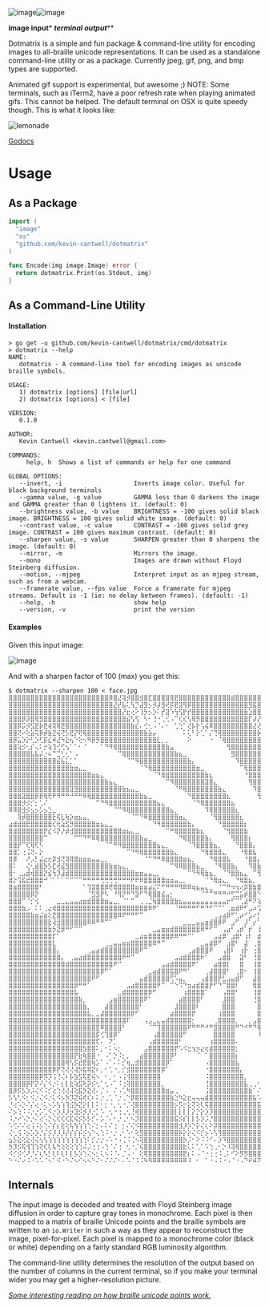 ![image](https://cloud.githubusercontent.com/assets/307864/14945003/a928affe-0fd3-11e6-9725-ae6824be4317.png)![image](https://cloud.githubusercontent.com/assets/307864/14945005/c9b0d53a-0fd3-11e6-9b06-841eb637a2a0.png)

************image input************* *********terminal output***********


Dotmatrix is a simple and fun package & command-line utility for encoding images to all-braille unicode representations. It can be used as a standalone command-line utility or as a package. Currently jpeg, gif, png, and bmp types are supported. 

Animated gif support is experimental, but awesome ;)
NOTE: Some terminals, such as iTerm2, have a poor refresh rate when playing animated gifs. This cannot be helped. The default terminal on OSX is quite speedy though. This is what it looks like:

![lemonade](https://cloud.githubusercontent.com/assets/307864/16272242/0dc3b6d8-386b-11e6-9ea3-e55ee936ae54.gif)


[Godocs](https://godoc.org/github.com/kevin-cantwell/dotmatrix)

# Usage

## As a Package

```go
import (
  "image"
  "os"
  "github.com/kevin-cantwell/dotmatrix"
)

func Encode(img image.Image) error {
  return dotmatrix.Print(os.Stdout, img)
}
```

## As a Command-Line Utility

#### Installation 

```
> go get -u github.com/kevin-cantwell/dotmatrix/cmd/dotmatrix
> dotmatrix --help
NAME:
   dotmatrix - A command-line tool for encoding images as unicode braille symbols.

USAGE:
   1) dotmatrix [options] [file|url]
   2) dotmatrix [options] < [file]

VERSION:
   0.1.0

AUTHOR:
   Kevin Cantwell <kevin.cantwell@gmail.com>

COMMANDS:
     help, h  Shows a list of commands or help for one command

GLOBAL OPTIONS:
   --invert, -i                    Inverts image color. Useful for black background terminals
   --gamma value, -g value         GAMMA less than 0 darkens the image and GAMMA greater than 0 lightens it. (default: 0)
   --brightness value, -b value    BRIGHTNESS = -100 gives solid black image. BRIGHTNESS = 100 gives solid white image. (default: 0)
   --contrast value, -c value      CONTRAST = -100 gives solid grey image. CONTRAST = 100 gives maximum contrast. (default: 0)
   --sharpen value, -s value       SHARPEN greater than 0 sharpens the image. (default: 0)
   --mirror, -m                    Mirrors the image.
   --mono                          Images are drawn without Floyd Steinberg diffusion.
   --motion, --mjpeg               Interpret input as an mjpeg stream, such as from a webcam.
   --framerate value, --fps value  Force a framerate for mjpeg streams. Default is -1 (ie: no delay between frames). (default: -1)
   --help, -h                      show help
   --version, -v                   print the version
```

#### Examples

Given this input image:

![image](https://cloud.githubusercontent.com/assets/307864/14945003/a928affe-0fd3-11e6-9725-ae6824be4317.png)

And with a sharpen factor of 100 (max) you get this:

```
$ dotmatrix --sharpen 100 < face.jpg
⣿⣿⣿⣿⣿⣿⣿⣿⣿⣿⣿⣿⣿⣿⣿⣿⣿⣿⣿⣿⣿⣿⣿⡿⣿⣜⢽⡺⣿⣿⣺⣿⣏⣿⣿⣿⣿⢿⣟⣿⣿⣿⣿⣿⣿⣿⣿⣿⣿⣿⣿⣾⣿⣿⣿⣿⣿⣿⣿⣿⣽⣿⣿⣿⣿⣿⣿⣿⣿⣿⣿⣿⣿⣿⣿⣿⣿⣿⣿⣿⣿⣿⣿⣿⣿⣿⣿⣿⣿
⣿⣿⣿⣿⣿⣿⣿⣿⣿⣿⣿⣿⣿⣿⣿⣿⣿⣿⣿⣿⣿⣿⣿⣿⣜⡞⣧⢅⢳⡙⣼⣻⡢⡺⡼⣻⢞⡯⣟⣽⢻⡿⣿⣿⣿⣿⣿⣿⣿⣿⣿⣿⣿⣿⣿⣻⣯⣿⣿⣿⡿⡿⣿⣿⣿⣿⣿⣿⣿⣿⣿⣿⣿⣿⣻⣿⣿⣿⣿⣿⣿⣿⣿⣿⣿⣿⣿⣿⣿
⣿⣿⣿⣿⣿⣿⣿⣿⣿⣿⣿⣿⣿⣿⣿⣿⣿⣿⣿⣿⣿⣿⣿⣿⣿⣿⡜⣖⢔⠕⢸⡳⡢⡱⠅⡞⣽⠱⢳⢫⡟⡞⣿⣿⣿⣿⣿⣿⣿⣿⣿⣿⣿⣿⣷⣱⣿⣿⣵⡿⣿⣟⡿⣿⣿⣿⣿⣿⣿⣿⣿⣿⣿⣿⣽⣷⢿⡽⣿⣿⣿⣿⣿⣿⣿⣿⣿⣿⣿
⣿⣿⣿⡿⡽⣿⢿⣻⣿⣿⣿⣿⣿⣿⣿⣿⣿⣿⣿⣿⣿⣿⣿⣿⣿⣿⣿⣮⢣⢫⠀⠣⠂⢘⠐⢁⢊⠠⠉⢎⢎⢣⢿⡻⣿⣿⣿⣿⣿⣿⣿⣿⣿⣿⣿⡏⡼⡜⡾⡯⡫⢽⢽⣗⢟⣿⣿⣿⣿⣿⣿⣿⣟⡮⣟⣾⣿⣿⣿⣿⣿⣿⣿⣿⣿⣿⣿⣿⣿
⣿⣿⡿⡭⡺⣫⣟⡷⣟⢾⢽⢿⣟⣿⣿⣿⣿⣿⣿⣿⣿⣿⣿⣿⣿⣿⣿⣿⣷⣎⠄⢊⢂⠠⠈⠄⠂⠀⢁⢑⠁⢜⡧⡗⢡⢮⠿⣿⣿⣿⣿⣿⣿⣿⣿⣿⣜⢜⢌⢊⠈⣄⢜⢿⡫⣿⣿⣿⣿⣿⣿⣿⡿⡱⣻⢟⣿⣽⣿⣿⣿⣿⣿⣿⣿⣿⣿⣿⣿
⣿⣿⢝⠔⢕⣵⢭⡿⡾⣷⣝⢮⢝⡣⣟⡝⢟⢿⣿⣿⣿⣿⣿⣿⣿⣿⣿⣿⣿⣿⣿⣷⣵⡤⠀⠀⠀⠀⠀⠀⠅⢅⠃⡕⢁⠁⡌⢙⢿⣿⣿⣿⣿⣿⣿⣿⣿⡷⠀⡔⠅⠂⠈⢈⠲⠜⣿⣿⣿⣿⣿⣿⣿⣗⢩⢻⢼⣻⣯⣿⣿⣿⣿⣿⣿⡿⣿⣿⣿
⣿⡿⣥⡱⡕⢃⡱⢋⡯⣎⠾⣜⠳⣕⢦⠑⢕⠢⠻⡿⡻⣿⣿⣿⣿⣿⣿⣿⣿⣿⣿⣿⣿⣿⣇⡀⡀⠀⠀⠀⠀⠕⠀⠀⠀⠀⠐⠀⠈⢿⣿⣿⣿⣿⣿⣿⣿⣿⡃⠡⠂⠀⠈⠄⠐⢅⢸⣿⣿⣿⣿⣿⣿⣟⢈⢯⣟⣿⣿⢿⣿⣿⣿⣿⣯⢿⣻⣿⣿
⣿⣿⢵⡪⢂⡎⢄⠅⡒⢵⢹⢊⢋⢢⠁⠁⠂⠈⠀⠀⠀⠁⠙⠻⢿⣿⣿⣿⣿⣿⣿⣿⣿⣿⣿⣿⣷⣤⠀⠀⠀⠀⠀⠀⠀⠀⠀⠀⠀⠀⢻⣿⣿⣿⣿⣿⣿⣿⣷⡀⠠⠀⠀⠈⠀⠐⠢⠙⣿⣿⣿⣿⣿⣟⠔⣷⡿⡷⡽⣷⣿⣿⣿⣿⣫⢿⣻⣿⣿
⣿⣿⣿⣿⣿⣧⣧⡬⡐⠦⠉⣉⢃⢂⠁⠠⠀⠀⠀⠀⠀⠀⠀⠀⠀⠉⢿⣿⣿⣿⣿⣿⣿⣿⣿⣿⣿⣿⣷⣦⣀⠀⠀⠀⠀⠀⠀⠀⠀⠀⠀⣻⣿⣿⣿⣿⣿⣿⣿⡆⠀⠀⠀⠀⠀⠀⠅⣋⣿⣿⣿⣿⣿⣿⢜⢈⣜⢯⣻⡯⣿⣿⣿⣿⢮⢷⣿⣾⣿
⣿⣿⣿⣿⣿⣿⣿⣿⣿⣿⣿⣮⣧⣅⡁⠁⠀⠀⠀⠀⠀⠀⠀⠀⠀⠀⠀⠈⠉⠻⣿⣿⣿⣿⣿⣿⣿⣿⣿⣿⣿⣷⡄⠀⠀⠀⠀⠀⠀⠀⠀⠀⠹⣿⣿⣿⣿⣿⣿⣷⡆⠀⠀⠀⠀⠀⠀⠀⡽⣿⣿⣿⣿⢽⢂⠲⠼⢭⢾⣾⣿⣿⣿⣿⢞⣽⣾⢟⣿
⣿⣿⣿⣿⣿⣿⣿⣿⣿⣿⣿⣿⣿⣿⣷⣶⣄⣀⠀⠀⠀⠀⠀⠀⠀⠀⠀⠀⠀⠀⠈⠙⢿⣿⣿⣿⣿⣿⣿⣿⣿⣿⣿⣶⣀⠀⠀⠀⠀⠀⠀⠀⠀⠉⢿⣿⣿⣿⣿⣿⣿⡀⠀⠀⠀⠀⠀⠀⣸⣿⣿⣿⣿⢧⢃⠡⢡⣡⣜⣿⣿⣿⣿⣿⢽⢿⣿⣿⣿
⣿⣿⣿⣿⣿⣿⣿⣿⣿⣿⣿⣿⣿⣿⣿⣿⣿⣿⣿⣶⣦⣄⠀⠀⠀⠀⠀⠀⠀⠀⠀⠀⠀⠈⠙⢿⣿⣿⣿⣿⣿⣿⣿⣿⣿⣷⣆⠀⠀⠀⠀⠀⠀⠀⠘⣿⣿⣿⣿⣿⣿⣷⡀⠀⠀⠀⠀⠀⠨⣿⣿⣿⣿⡏⡂⠀⠡⠐⢹⣽⣿⣿⣿⣻⠝⡧⣻⣿⣿
⣿⣿⣿⣿⣿⣿⣿⣿⣿⣿⣿⣿⣿⣿⣿⣿⣿⣿⣿⣿⣿⣿⣷⣦⣄⠀⠀⠀⠀⠀⠀⠀⠀⠀⠀⠀⠉⠻⣿⣿⣿⣿⣿⣿⣿⣽⣿⣄⠀⠀⠀⠀⠀⠀⠀⢻⣿⣿⣿⣿⣿⣿⡧⠀⠀⠀⠀⠀⠈⣿⣿⣿⣿⡇⠀⠈⠀⡈⣐⣿⣿⣿⣿⣞⠆⡊⣻⣿⣿
⣿⣿⣿⣿⣿⣿⣿⣿⣿⣿⣿⣿⣿⣿⣽⣻⣿⣿⣿⣿⣿⣿⣿⣿⣿⣿⣷⣦⣤⣀⠀⠀⠀⠀⠀⠀⠀⠀⠈⠛⢿⣿⣿⣿⣿⣿⣿⣿⣷⣄⠀⠀⠀⠀⠀⠀⠹⣿⣿⣿⣿⣿⣿⠀⠀⠀⠀⠀⠀⣿⣿⣿⣿⡅⠀⠀⠀⠀⣐⣿⣿⣿⣿⣟⢪⣺⣿⣿⣟
⣿⣿⣿⣽⣿⣿⡿⡿⢿⢟⠟⠻⠛⠛⠚⠛⠛⠿⢿⣿⣿⣿⣿⣿⣿⣿⣿⣿⣿⣿⣷⣦⣀⠀⠀⠀⠀⠀⠀⠀⠀⠙⣿⣿⣿⣿⣿⣿⣿⣿⣆⠀⠀⠀⠀⠀⠀⢻⣿⣿⣿⣿⣿⠀⠀⠀⠀⠀⠀⣿⣿⣿⣿⡇⠀⠀⠀⠠⣼⣿⣿⣿⣿⢎⢮⣿⣿⡿⣾
⣿⣿⣿⡺⡪⡊⡂⢁⠌⠀⠀⠀⠀⠀⠀⠀⠀⠀⠀⠀⠉⠙⠻⣿⣿⣿⣿⣿⣿⣿⣿⣿⣿⣿⣦⣄⠀⠀⠀⠀⠀⠀⠈⠙⢿⣿⣿⣿⣿⣿⣿⣦⠀⠀⠀⠀⠀⠀⢿⣿⣿⣿⣿⡂⠀⠀⠀⠀⠀⣿⣿⣿⣿⠁⠀⠀⠀⢀⢼⣿⣿⣿⠽⣈⣻⣿⣿⢯⣿
⠿⠿⣿⣺⡪⣢⡢⡡⡢⣑⣀⠀⠀⠀⠀⠀⠀⠀⠀⠀⠀⠀⠀⠀⠈⠉⠻⢿⣿⣿⣿⣿⣿⣿⣿⣿⣿⣦⡀⠀⠀⠀⠀⠀⠀⠹⢿⣿⣿⣿⣿⣿⣆⠀⠀⠀⠀⠀⢸⣿⣿⣿⣿⠆⠀⠀⠀⠀⠀⣿⣿⣿⣿⠀⠀⠀⠀⣰⣿⣿⣟⢟⢅⣽⣿⣿⣏⣿⣿
⠀⠀⢽⡾⣿⣿⣿⣿⣿⣿⣗⢯⣇⢷⡵⣶⣦⣤⡀⠀⠀⠀⠀⠀⠀⠀⠀⠀⠈⠉⠙⠿⣿⣿⣿⣿⣿⣿⣿⣶⣄⠀⠀⠀⠀⠀⠈⢻⣿⣿⣿⣿⣿⣆⠀⠀⠀⠀⠈⣿⣿⣿⣿⠂⠀⠀⠀⠀⢀⣿⣿⣿⡟⠀⠀⠀⠠⣿⣿⣟⠝⠤⡢⣻⣿⢕⣽⣿⣿
⣴⣾⣾⣿⣟⣿⣿⣿⣿⣿⢎⢗⣵⣫⡻⣿⣿⣿⣿⣿⣶⣦⣄⣀⠀⠀⠀⠀⠀⠀⠀⠀⠀⠙⠻⣿⣿⣿⣿⣿⣿⣷⡄⠀⠀⠀⠀⠀⠙⣿⣿⣿⣿⣿⡆⠀⠀⠀⠀⣿⣿⣿⣿⠂⠀⠀⠀⠀⢰⣿⣿⣿⠇⠀⠀⠀⣸⣿⡿⠜⠌⡷⣽⣿⡯⣷⣻⣿⠟
⣿⣾⣿⣿⣿⣿⣿⣿⡟⣎⠪⡝⡜⡾⣺⣿⣿⣿⣿⣿⣿⣿⣿⣿⣿⣿⣶⣦⣄⣀⠀⠀⠀⠀⠀⠀⠉⠛⢿⣿⣿⣿⣿⣷⣆⠀⠀⠀⠀⠈⢻⣿⣿⣿⣷⠀⠀⠀⠀⢸⣿⣿⣿⠀⠀⠀⠀⠀⣼⣿⣿⡏⠀⠀⠀⢠⣿⣯⠇⠀⣾⣿⣿⢳⣽⣿⡿⠃⢁
⣿⣿⣿⣿⣿⣿⣿⣿⠉⠀⠀⠀⠀⠀⠀⠉⠉⠙⠛⠿⢿⣿⣿⣿⣿⣿⣿⣿⣿⣿⣷⣤⣀⠀⠀⠀⠀⠀⠀⠙⢿⣿⣿⣿⣿⣷⡄⠀⠀⠀⠀⢻⣿⣿⣿⡆⠀⠀⠀⠈⣿⣿⣿⠀⠀⠀⠀⢀⣿⣿⣿⠀⠀⠀⠀⣼⡿⡞⠀⢠⣿⣿⡻⡈⣿⡿⠑⣰⣾
⣿⣿⡟⠉⢏⢿⢏⠣⠀⠀⠀⠀⠀⠀⠀⠀⠀⠀⠀⠀⠀⠀⠈⠉⠛⠻⣿⣿⣿⣿⣿⣿⣿⣿⣦⣄⡀⠀⠀⠀⠀⠈⠹⣿⣿⣿⣿⣦⡀⠀⠀⠀⠙⣿⣿⣿⡄⠀⠀⠀⣿⣿⣿⠀⠀⠀⠀⣼⣿⣿⡏⠀⠀⠀⢰⣿⡻⠁⠀⣾⠋⢙⠄⣪⡷⠁⣸⣿⣿
⣿⣿⡁⢐⢨⢝⠄⡕⠀⠀⠀⠀⠀⠀⠀⠀⠀⠀⠀⠀⠀⠀⠀⠀⠀⠀⠀⠉⠙⠻⢿⣿⣿⣿⣿⣿⣿⣷⣄⠀⠀⠀⠀⠀⠙⢿⣿⣿⣿⣄⠀⠀⠀⠘⢿⣿⣧⠀⠀⠀⢼⣿⣿⠀⠀⠀⠀⣿⣿⣿⠃⠀⠀⠀⣼⡿⠃⠀⢰⠏⠀⢐⢴⡿⢕⣠⣿⣿⣿
⣿⡿⠀⠀⠜⡠⡃⣬⣔⢖⡽⣺⢝⢽⢿⣿⣶⣶⣶⣤⣤⣀⡀⠀⠀⠀⠀⠀⠀⠀⠀⠈⠉⠙⠛⠿⣿⣿⣿⣿⣶⣦⡀⠀⠀⠀⠙⢿⣿⣿⣧⠀⠀⠀⠘⣿⣿⡄⠀⠀⢸⣿⣿⠀⠀⠀⠀⣿⣿⡟⠀⠀⢀⣼⣿⠁⠀⣠⡞⠁⠀⡰⣽⣿⣾⣿⣿⣿⣿
⣿⠅⠀⠀⢌⢂⣾⣿⡳⡣⣏⢞⣮⣻⣿⣿⣿⣿⣿⣿⣿⣿⣿⣷⣶⣦⣄⡀⠀⠀⠀⠀⠀⠀⠀⠀⠀⠉⠻⠿⣿⣿⣿⣦⣀⠀⠀⠈⠻⣿⣿⣷⡄⠀⠀⠹⣿⣷⡀⠀⠘⣿⣿⡄⠀⠀⢸⣿⡿⠀⠀⠀⢸⣿⠋⠀⣰⡟⠀⠀⢰⣿⣿⣿⣿⣿⣿⣿⠟
⣿⠂⢀⣠⣾⢾⣿⣿⡝⣮⢳⡹⣼⣾⣿⣿⣿⣿⣿⣿⣿⣿⣿⣿⣿⣿⣿⣿⣿⣶⣶⣤⣤⣀⡀⠀⠀⠀⠀⠀⠀⠉⠙⠻⢿⣷⣦⡀⠀⠈⠙⣿⣿⣦⣄⠀⠉⢻⣧⠀⠀⠙⣿⡇⠀⠀⢼⡿⠋⠀⢠⡾⠛⠁⢠⡖⠋⠀⠀⣠⣿⣿⡿⢱⣿⣿⠟⠁⠀
⣿⡕⢩⣯⣞⣿⣿⣿⠚⠈⠁⠁⠁⠉⠉⠉⠉⠛⠛⠛⠛⢛⢛⢛⢛⠛⠛⠛⠟⠟⠿⣿⣿⣿⣿⣿⣶⣶⣤⣀⡀⠀⠀⠀⠀⠈⠙⢿⣶⣄⡀⠀⠙⢿⣿⣦⡀⠀⢻⣆⣀⣠⣿⣧⣤⣤⣿⣀⣀⣴⠟⠀⣠⡴⠟⠀⠀⢀⣰⣿⡿⠕⠈⠐⠉⠀⠀⠀⠀
⣿⣶⣿⣿⣿⣿⣿⠃⠀⠀⠀⠀⠀⠀⠀⠀⠀⠁⢹⣽⣿⣿⡿⢟⢿⣿⣿⣿⣿⣶⣶⣶⣴⣌⠍⠋⠛⠛⠛⠻⠿⠿⢶⣦⣤⣄⣀⠀⠈⠉⠛⠲⢲⢔⡽⣿⣷⣿⣿⣿⣿⣿⣿⣿⣿⠛⠿⣿⣿⣿⠏⠋⠉⠀⣀⣤⣶⣿⣿⡯⠋⠀⠠⣟⠀⠀⠀⠀⢀
⣿⣿⣿⣿⣿⡿⡝⠀⠀⠀⠀⠀⠀⠀⠀⠀⠀⠀⠈⣫⣻⡟⠣⠀⠘⢻⡝⠛⠙⣽⠋⠙⢿⣿⣿⣮⣤⡂⠀⠀⠀⠀⠀⠀⠈⠉⠉⠛⠛⠛⠚⢋⣉⣥⡾⣿⣿⠑⠈⠿⣍⣉⣩⠾⠁⠀⠈⢋⣻⣮⣵⣷⣾⣿⣿⣿⣿⠿⠛⠀⠀⠀⡨⣿⠄⢀⣠⣾⣿
⣿⣿⣿⠉⠈⡊⢪⠀⠀⠀⠀⣀⣀⣄⣤⣤⣴⣶⣾⣿⣿⣿⣶⣤⣀⡀⠈⠁⠉⠀⢀⢀⣈⢷⣿⣿⣿⣿⣷⣦⣤⣤⣤⣤⣤⣤⣤⣤⣤⣤⡖⠋⠉⢁⣼⠛⠝⢵⣤⣤⣤⣥⣀⣤⣤⣴⣾⠿⠿⠟⠛⠉⠉⠉⠉⠀⠀⠀⠀⠀⢀⡴⣧⣿⣿⣾⣿⣿⣿
⣿⣿⣿⣷⡠⠀⠅⠅⢀⣔⢾⣿⣿⣿⣿⣿⣿⣿⣿⣿⣿⣿⣿⣿⣿⣿⣿⣿⣿⣿⣿⣿⠿⠟⠁⠀⠀⠀⠈⠛⠛⠛⠛⠋⠛⠙⠋⠉⠉⠁⢀⣶⣾⠟⠋⣠⠴⢩⢾⣿⢿⡧⡉⠳⢧⣤⣄⣀⣀⣀⣠⣤⣤⣤⣤⣤⣦⣶⣶⣾⣿⢯⢿⣿⣿⣿⣿⣿⣿
⣿⣿⣿⣿⣿⣷⣶⣬⣶⢕⣝⣿⣿⣿⣿⣿⣿⣿⣿⣿⣿⣿⣿⣿⣿⠿⠟⠛⠛⠋⠉⠀⠀⠀⠀⠀⠀⠀⠀⠀⠀⠀⠀⠀⠀⠀⠀⢀⣠⣴⡿⠋⢁⡴⠊⣡⠔⡃⢐⡞⠈⢧⠸⣦⣤⡈⠉⠋⠛⠛⠛⠛⠛⠛⠟⠿⠿⠿⠿⠛⠉⠈⣿⣿⣿⣿⣿⣿⣿
⣿⣿⣿⣿⣿⣿⣿⣿⣿⣗⢼⣺⣿⣿⣿⣿⣿⣿⠿⠿⠛⠛⠉⠁⠀⠀⠀⠀⠀⠀⠀⠀⠀⠀⠀⠀⠀⠀⠀⠀⣀⣀⣀⣤⣤⣶⣾⣿⡿⠟⠀⣠⠋⠀⡸⠁⡔⠁⡯⡐⡇⠸⡄⠉⢻⣿⣷⣦⣄⣀⡀⠀⠀⠀⠀⠀⠀⠀⠀⠀⠀⢠⣿⣿⣿⣿⣿⣿⣿
⣿⣿⣿⣿⣿⣿⣿⣿⣿⣷⡳⣝⡿⠛⠋⠉⠉⠀⠀⠀⠀⠀⠀⠀⠀⠀⠀⠀⠀⠀⠀⠀⠀⣀⣤⣶⣶⣾⣿⣿⣿⣿⣿⣿⠿⠛⠋⠉⠀⢠⣴⠃⢠⡾⠁⡞⠀⢸⡇⣇⠱⣄⠹⣄⠀⠈⠙⠻⢿⣿⣿⣿⣾⣷⣶⣶⣶⣶⣦⢄⢆⣾⣿⣿⣿⣿⣿⣿⣿
⣿⣿⣿⣿⣿⣿⣿⣿⣿⣿⡏⠁⠀⠀⠀⠀⠀⠀⠀⠀⠀⠀⠀⠀⠀⠀⠀⠀⠀⣀⣴⣶⣿⣿⣿⣿⣿⡿⠿⠛⠛⠉⠁⠀⠀⠀⠀⣠⣴⡿⠁⣰⣿⠃⢰⠇⠀⣾⡇⢹⡄⠹⡇⠹⣷⣄⡀⠀⠀⠀⠙⠻⠿⣿⣿⣿⣿⣿⣿⣣⢻⣿⣿⣿⣿⣿⣿⣿⣿
⣿⣿⣿⣿⣿⣿⣿⣿⣿⣿⣇⠀⠀⠀⠀⠀⠀⠀⠀⠀⠀⠀⢀⣀⣤⣤⣶⣶⣿⣿⣿⣿⣿⠿⠛⠉⠀⠀⠀⠀⠀⠀⠀⠀⣀⣤⣾⡿⠋⠀⣰⣿⠃⠀⣼⠀⢀⣿⡇⠸⣷⠀⢹⣄⠙⠻⣷⣦⣄⠀⠀⠀⠀⠀⠉⠙⠛⠛⠟⠜⢽⣿⣿⣿⣿⣿⣿⣿⣿
⣿⣿⣿⣿⣿⣿⣿⣿⣿⣿⣿⡄⠀⠀⠀⠀⠀⠀⢀⣤⣴⣾⣿⣿⣿⣿⣿⣿⣿⣿⠟⠉⠀⠀⠀⠀⠀⠀⠀⠀⠀⢀⣴⣿⣿⣿⠟⠀⠀⢠⣿⠇⠀⢰⡗⠀⢐⣿⡇⠀⣿⡇⠀⢻⣆⠀⠘⣿⣿⣷⣦⣀⠀⠀⠀⠀⠀⠀⠀⠀⣼⣿⣿⣿⣿⣿⣿⣿⣿
⣿⣿⣿⣿⣿⣿⣿⣿⣿⣿⣿⣿⡄⠀⢀⣤⣴⣾⣿⣿⣿⣿⣿⣿⣿⣿⠟⠛⠉⠀⠀⠀⠀⠀⠀⠀⠀⠀⣠⣴⣾⣿⣿⣿⠗⠁⠀⠀⣠⣾⣿⠀⠀⣽⠃⠀⢘⣿⡇⠀⢹⣿⡄⠈⢻⣷⡄⠀⠙⠻⣿⣿⣿⣶⣄⡀⠀⠀⠀⣠⣿⣿⣿⣿⣿⣿⣿⣿⣿
⣿⣿⣿⣿⣿⣿⣿⣿⣿⣿⣿⣿⣿⣾⣿⣿⣿⣿⣿⣿⣿⣿⣿⣿⠟⠉⠀⠀⠀⠀⠀⠀⠀⠀⠀⣠⣴⣾⣿⣿⣿⣿⠟⠁⠀⠀⠀⣴⣿⣿⡇⠀⠀⣿⠀⠀⢸⣿⣷⠀⠀⣿⣧⠀⠀⢿⣿⡀⠀⠀⠈⠿⣿⣿⣿⣿⣿⣶⡷⣻⣿⣿⣿⣿⣿⣿⣿⣿⣿
⣿⣿⣿⣿⣿⣿⣿⣿⣿⣿⣿⣿⣿⣿⣿⣿⣿⣿⣿⣿⣿⡿⠋⠁⠀⠀⠀⠀⠀⠀⠀⠀⣀⣴⣾⣿⣿⣯⣿⠟⠛⠁⠀⠀⠀⢀⣼⣿⣿⣿⠃⠀⢀⣿⠂⠀⢸⣿⣿⠀⠀⢻⣿⡄⠀⠈⢿⣿⣆⡀⠀⠀⠈⠛⢿⣿⣿⣿⠝⣽⣿⣿⣿⣿⣿⣿⣿⣿⣿
⣿⣿⣿⣿⣿⣿⣿⣿⣿⣿⣿⣿⣿⣿⣿⣿⣿⣿⣿⠟⠋⠀⠀⠀⠀⠀⠀⠀⠀⠀⣤⣾⣿⣿⣿⣿⣿⢋⠡⣤⡀⠀⠀⠀⢠⣾⣿⣿⡟⣃⣠⣤⣾⠋⠀⠀⣼⣿⣿⠀⠀⠈⣿⣷⡀⠀⠘⣿⣿⣷⡄⠀⠀⠀⠀⠉⠉⠁⢀⣿⣿⣿⣿⣿⣿⣿⣿⣿⣿
⣿⣿⣿⣿⣿⣿⣿⣿⣿⣿⣿⣿⣿⣿⣿⡿⠛⠛⠁⠀⠀⠀⠀⠀⠀⠀⠀⣠⣴⣿⣿⣿⣿⣿⠟⠉⠀⠉⠑⠩⠙⣲⣴⣾⣿⣿⡟⠋⠙⠉⣿⣿⠇⠀⠀⠀⢿⣿⣿⡀⠀⠀⢹⣿⣷⡀⠀⠙⢿⣿⣿⣦⣄⡀⠀⠀⠀⠀⣸⣿⣿⣿⣿⣿⣿⣿⣿⣿⣿
⣿⣿⣿⣿⣿⣿⣿⣿⣿⣿⣿⣿⣿⣿⣿⣧⠀⠀⠀⠀⠀⠀⠀⠀⠀⣀⣾⣿⣿⣿⣿⣿⡿⠋⠀⠀⠀⠀⠀⠀⢰⣿⣿⣿⣿⠁⠀⠀⠀⢠⣿⣿⠃⠀⠀⠀⢸⣿⣿⣇⠀⠀⠘⣿⣿⣧⠀⠀⠀⠻⣿⣿⣿⣿⣷⣿⣾⣾⣿⣿⣿⣿⣿⣿⣿⣿⣿⣿⣿
⣿⣿⣿⣿⣿⣿⣿⣿⣿⣿⣿⣿⣿⣿⣿⣿⣷⡀⠀⠀⠀⠀⠀⣠⣶⣿⣿⣿⣿⣿⣿⠟⠁⠀⠀⠀⠀⠀⠀⣴⣿⣿⣿⣿⠃⠀⠀⠀⠀⣸⣿⣿⠀⠀⠀⠀⢘⣿⣿⣿⣆⠀⠀⢻⣿⣿⣧⠀⠀⠀⠘⢿⣿⣿⣿⣿⣿⣿⣿⣿⣿⣿⣿⣿⣿⣿⣿⣿⣿
⣿⣿⣿⣿⣿⣿⣿⣿⣿⣿⣿⣿⣿⣿⣿⣿⣿⣷⡀⠀⠀⠀⣼⣿⣿⣿⣿⣿⣿⣿⠃⠀⠀⠀⠀⠀⠀⠀⣸⣿⣿⣿⣿⠇⠀⠀⠀⠀⠀⣿⣿⣿⠀⠀⠀⠀⠀⣿⣿⣿⣿⡄⠀⠀⢻⣿⣿⡄⠀⠀⠀⠀⠈⠙⠙⣩⣿⣿⣿⣿⣿⣿⣿⣿⣿⣿⣿⣿⣿
⣿⣿⣿⣿⣿⣿⣿⣿⣿⣿⣿⣿⣿⣿⣿⣿⣿⣿⣧⡀⣀⣼⣿⣿⣿⣿⣿⣿⡿⠋⠀⠀⠀⠀⠀⠀⠀⣴⣿⣿⣿⣿⡟⠀⠀⠀⠀⠀⢰⣿⣿⣿⠀⠀⠀⠀⠀⣿⣿⣿⣿⣷⠀⠀⠈⢿⣿⣿⣦⡀⠀⠀⠀⠀⣠⣿⣿⣿⣿⣿⣿⣿⣿⣿⣿⣿⣿⣿⣿
⣿⣿⣿⣿⣿⣿⣿⣿⣿⣿⣿⣿⣿⣿⣿⣿⣿⣿⣿⣿⣿⣿⣿⣿⣿⣿⣿⠏⠀⠀⠀⢠⣠⣀⣄⣤⣾⣿⣿⣿⣿⣿⡂⠀⠀⠀⠀⢀⣿⣿⣿⣿⡀⠀⠀⡀⣠⣿⣿⣿⣿⣿⡆⠀⠀⠈⢿⣿⣿⣿⣦⡀⢀⣴⣿⣿⣿⣿⣿⣿⣿⣿⣿⣿⣿⣿⣿⣿⣿
⣿⣿⣿⣿⣿⣿⣿⣿⣿⣿⣿⣿⣿⣿⣿⣿⣿⣿⣿⣿⣟⠿⣿⣿⣿⣿⠃⠀⠀⠀⠀⠀⠈⠉⢹⣿⣿⣿⣿⣿⣿⠟⠛⠛⠛⠚⠛⣻⣿⣿⣿⣿⠛⠙⠚⠛⠙⢿⣿⣿⣿⣿⣧⠀⠀⠀⠘⣿⣿⣿⣿⠟⢻⣿⣿⣿⣿⣿⣿⣿⣿⣿⣿⣿⣿⣿⣿⣿⣿
⣿⣿⣿⣿⣿⣿⣿⣿⣿⣿⣿⣿⣿⣿⣿⣿⣿⣿⣿⣿⡯⢊⢹⣿⡿⠁⠀⠀⠀⠀⠀⠀⠀⢠⣿⣿⣿⣿⣿⣿⠋⠀⠀⠀⠀⠀⠀⣿⣿⣿⣿⣿⠀⠀⠀⠀⠀⠸⣿⣿⣿⣿⣿⡄⠀⠀⠀⠙⣿⣿⠃⠀⠸⣿⣿⣿⣿⣿⣿⣿⣿⣿⣿⣿⣿⣿⣿⣿⣿
⣿⣿⣿⣿⣿⣿⣿⣿⣿⣿⣿⣿⣿⣿⣿⣿⣿⣿⣿⣿⢏⠄⠀⠝⡁⠀⠀⠀⠀⠀⠀⠀⢠⣾⣿⣿⣿⣿⣿⠃⠀⠀⠀⠀⠀⠀⢰⣿⣿⣿⣿⣿⠄⠀⠀⠀⠀⠀⢿⣿⣿⣿⣿⣿⡄⠀⠀⠀⣸⡅⠀⠀⠀⠻⣿⣿⣿⣿⣿⣿⣿⣿⣿⣿⣿⣿⣿⣿⣿
⣿⣿⣿⣿⣿⣿⣿⣿⣿⣿⣿⣿⣿⣿⣿⣿⣿⣳⣿⣿⠅⡀⠂⠅⠢⡂⠀⠀⠀⠀⠀⣠⣿⣿⣿⣿⣿⣿⡟⠡⠪⣒⢲⡲⣔⢖⣾⣿⣿⣿⣿⣿⡂⠀⠀⠀⠀⠀⢸⣿⣿⣿⣿⣿⣿⡀⢠⣾⣿⣿⣄⠀⠀⠀⢽⣿⣿⣿⣿⣿⣿⣿⣿⣿⣿⣿⣿⣿⣿
⣿⣿⣿⣿⣿⣿⣿⣿⣿⣿⣿⣿⣿⣿⣿⡟⣗⢷⣿⣿⠐⠀⠠⠁⡑⠨⡂⡀⠀⠀⣴⣿⣿⣿⣿⣿⣿⡿⠃⠀⠀⠀⠀⠈⠀⠁⣿⣿⣿⣿⣿⣿⡆⠀⠀⠀⠀⠀⠈⢿⣿⣿⣿⣿⣿⣷⣿⣿⣿⣿⣷⣆⠄⠀⠀⠿⣿⣿⣿⣿⣿⣿⣿⣿⣿⣿⣿⣿⣿
⣿⣿⣿⣿⣿⣿⣿⣿⣿⣿⣿⣿⣿⢿⢣⡫⣞⣟⣿⢷⡡⠁⠠⠁⠄⠅⡊⢶⣀⣺⣿⣿⣿⣿⣿⣿⡿⠁⠀⠀⠀⠀⠀⠀⠀⠠⣿⣿⣿⣿⣿⣿⣧⠀⠀⠀⠀⠀⠀⠘⣿⣿⡿⣿⣿⣿⣿⣿⣿⣿⣿⣿⣇⡂⠀⠀⢈⠻⢿⣿⣿⣿⣿⣿⣿⣿⣿⣿⣿
⣿⣿⣿⣿⣿⣿⣿⣿⣿⣿⡿⡟⢝⢜⢜⢼⡳⣯⢿⣝⠆⡀⠂⢁⠐⡀⡊⣺⣿⣿⣿⣿⣿⣿⣿⡿⠁⠀⠀⠀⠀⠀⠀⠀⠀⠐⣿⣿⣿⣿⣿⣿⣿⡄⠀⠀⠀⠀⠀⠀⠸⠋⠁⠘⢿⣿⣿⣿⣿⣿⣿⣿⣿⣮⡢⠀⠀⢀⠑⢛⠿⡿⣿⣿⣿⣿⣿⣿⣿
⣿⣿⣿⣿⣿⣿⣿⡿⡻⡹⢨⢘⢌⠆⡧⣳⣫⢯⣟⢮⠢⠀⠂⡀⠂⠠⢨⢺⣿⣿⣿⣿⣿⣿⣿⠀⠀⠀⠀⠀⠀⠀⠀⠀⠀⠨⣿⣿⣿⣿⣿⣿⣿⣿⡀⠀⠀⠀⠀⠔⡈⠄⠁⠀⠀⠙⢿⣿⣿⣿⣿⣿⣿⣿⣿⡨⡐⠀⡐⡀⡂⡑⠝⡿⣿⣿⣿⣿⣿
⣿⣿⣿⣿⡿⡟⡝⠜⡌⠪⡐⠅⡆⡇⣗⢵⣫⢗⡽⡪⢂⠁⢂⠠⠁⠨⢐⢽⣿⣿⣿⣿⣿⣿⣿⡀⠀⠀⠀⠀⠀⠀⠀⠀⠀⢘⣿⣿⣿⣿⣿⣿⣿⣿⣧⢀⢀⠂⠅⡁⠄⠂⠀⠀⠀⠀⠈⠻⣿⣿⣿⣿⣿⣿⣿⣗⡦⡡⠠⡐⠠⢂⢑⠌⢎⠻⡻⣿⣿
⣿⡿⡫⡣⡱⡨⢌⠪⠨⡊⢔⢑⢜⢜⢼⢕⣯⡳⣝⢜⠄⡈⠠⠀⠌⠠⢁⠳⣿⣿⣿⣿⣿⣿⣿⣿⣶⣤⢀⠀⠀⠀⠀⠀⠀⢨⣿⣿⣿⣿⣿⣿⣿⣿⣿⣷⠁⠌⠀⡀⠀⠀⠀⠀⠀⠀⠀⠀⠐⠻⣿⣿⣿⣿⣿⣿⣽⢮⢱⠠⡑⡐⡐⠡⡡⡑⢅⢇⢟
⡣⢣⢃⠪⡂⠪⡐⢌⠪⡐⢅⠪⡢⡳⡹⣝⢮⢞⢎⠆⠅⡐⢀⢁⠈⡐⢀⠑⡿⣿⣿⣿⣿⣿⣿⣿⣿⣷⣑⠳⣕⣖⢤⢤⢤⣾⣿⣿⣿⣿⣿⣿⣿⣿⣿⣿⣧⠡⢀⠀⡀⠁⡀⠀⠀⠀⠀⠀⠀⠀⠙⠿⡿⣿⣿⣿⣿⣯⢧⡣⡂⡢⢈⢂⠢⠨⢂⠪⠢
⡘⢔⠡⡑⠌⡌⢔⠐⢅⠢⡡⢣⢱⢹⣪⡳⣝⡕⡇⡇⠅⠂⡂⠐⡀⢂⠐⡈⢜⣿⣿⣿⣿⣿⣿⣿⣿⣿⡢⡫⡒⣕⢝⢕⢇⢯⣿⣿⣿⣿⣿⣿⣿⣿⣿⣿⣿⣯⡂⠄⡀⠂⠀⠐⠈⠀⠀⠂⠀⠀⠀⠀⠍⢝⢟⣿⣿⣿⣿⡺⣜⢔⠡⡂⠌⠌⡐⠡⡑
⠌⡢⢑⠨⠨⡐⡐⡡⢁⠪⡐⡱⡸⡸⡲⣹⡪⡺⡸⡐⡁⠡⠀⢂⠐⢐⢀⢂⢘⢾⣿⣿⣿⣿⣿⣿⣿⣿⡇⡇⡇⡇⡕⡑⡕⡱⡹⣿⣿⣿⣿⣿⣿⣿⣿⣿⣿⣿⣧⡅⠄⠄⠂⠐⠀⠐⠀⠀⠀⠀⠀⠐⠈⡈⠪⢳⢻⣯⣷⡿⣧⣳⡱⡨⡂⠅⠌⡂⠌
⠨⡐⠔⠡⡑⡐⠌⢔⠡⡑⢌⢎⢎⢎⣏⢮⡪⡣⡣⡊⠄⡡⠈⠄⠂⡐⢀⠂⠢⡹⣿⣿⣿⣿⣿⣿⣿⣿⣯⡪⡎⡇⡇⡣⡱⡨⡘⣿⣿⣿⣿⣿⣿⣿⣿⣿⣿⣿⣿⣷⡡⢂⠐⠀⡀⠀⠠⠐⠀⠂⠐⠀⠀⠠⠨⢘⠸⡸⡪⣟⣿⣺⣵⢳⡘⠌⠔⢐⠡
⠡⢊⠌⠌⢔⢨⠨⡢⢑⠌⡎⡆⣗⢕⢧⢳⢱⢱⢑⠌⡂⠄⠅⠌⢐⠀⡂⠌⢌⠪⣿⣿⣿⣿⣿⣿⣿⣿⣿⣺⡸⡱⡑⡕⢌⢆⠕⡽⣿⣿⣿⣿⣿⣿⣿⣿⣿⣿⣿⣿⣷⣕⢄⢁⠀⠀⠀⠀⠀⠀⠀⠄⠂⠀⠂⠂⡑⠨⢊⢳⢝⣿⣺⢧⡇⡇⡕⡐⠄
⢌⢂⢪⠨⡢⡡⡱⡘⡌⡪⡸⡸⡸⡜⡎⡎⡮⡪⢢⠑⢄⢑⠨⠐⡐⢀⠂⠡⠂⢕⣻⣿⣿⣿⣿⣿⣿⣿⣿⡷⡕⡕⢌⠪⡊⡢⠡⢣⢻⣿⣿⣿⣿⣿⣿⣿⣿⣿⣿⣿⣿⣿⣮⢀⠂⠁⠐⠀⠀⠀⠀⡀⠠⠐⠀⠁⡀⠌⢂⢕⢝⢮⣟⣯⣯⡺⡔⢔⠡
⣢⡣⣕⢕⣕⢜⢬⢢⢣⢱⢱⢱⢱⢱⢱⢱⢱⢑⠅⡊⡐⡐⠠⠡⠐⠠⢈⠨⢈⠢⢽⣿⣿⣿⣿⣿⣿⣿⣿⣿⡳⡨⠂⠕⠨⠨⠊⠄⡱⠹⣿⣿⣿⣿⣿⣿⣿⣿⣿⣿⣿⣿⣿⡵⣌⠔⠀⠂⠈⠀⢀⠀⠠⠐⢈⠠⢐⠐⠔⡌⢎⡳⣝⢾⣺⢵⡫⡢⡕
⡳⡹⡪⢯⢺⢹⢱⢝⢎⢇⢧⢓⢕⢕⢕⢱⢑⠬⡨⢐⢐⠠⢑⠈⠌⢐⠀⢂⠐⡈⢮⣿⣿⣿⣿⣿⣿⣿⣿⣿⣗⢅⠅⢁⠁⠡⢑⢀⠂⡑⠸⢽⢿⣿⣿⣿⣿⣿⣿⣿⣿⣿⣿⣿⡵⣝⢬⢈⠄⠁⠄⡀⢂⠨⢐⠨⡢⡣⡣⣣⢳⡹⡜⣝⢞⢽⡺⡝⣞
⠪⡊⡪⢊⠜⡘⠌⢆⠣⡃⢇⠇⢇⠇⡇⡣⡱⢑⢌⠢⡂⢅⠢⠨⠈⠄⡈⠠⠐⠀⢕⢿⣿⣿⣿⣿⣿⣿⣿⣿⣟⡆⠅⠠⠈⠐⢐⢐⠨⢀⠅⠊⠕⡻⡻⣿⣿⣿⣿⣿⣿⣿⣿⡿⣯⣟⡷⣕⡥⡱⡐⠄⢅⢊⢂⠣⡱⢘⠜⢌⠢⡃⡣⡑⢕⠱⡑⡑⡑
⠑⠐⠌⠔⠨⠐⠡⠡⠈⠢⠁⠪⠐⠑⠌⠢⠊⠢⠢⠑⠌⠂⠌⠌⠌⠂⠄⠡⠈⠨⠨⠳⠻⠿⠿⠿⠿⠿⠿⠿⠿⠸⠀⠂⠀⠁⠐⠠⠨⠐⠠⠈⠐⠠⠙⠞⠾⠝⠯⠯⠟⠽⠳⠫⠟⠎⠯⠺⠪⠏⠮⠑⠅⠂⠅⠅⠊⠄⠕⠠⠑⠐⠔⠨⠠⠑⠐⠌⠌
```

## Internals

The input image is decoded and treated with Floyd Steinberg image diffusion in order to capture gray tones in monochrome. Each pixel is then mapped to a matrix of braille Unicode points and the braille symbols are written to an `io.Writer` in such a way as they appear to reconstruct the image, pixel-for-pixel. Each pixel is mapped to a monochrome color (black or white) depending on a fairly standard RGB luminosity algorithm.

The command-line utility determines the resolution of the output based on the number of columns in the current terminal, so if you make your terminal wider you may get a higher-resolution picture.

[*Some interesting reading on how braille unicode points work.*](https://en.wikipedia.org/wiki/Braille_Patterns#Identifying.2C_naming_and_ordering)

